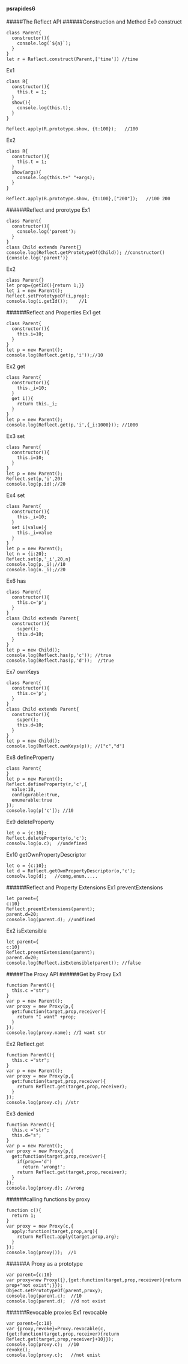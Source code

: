 #### psrapides6
#####The Reflect API
######Construction and Method
Ex0 construct
```
class Parent{
  constructor(){
    console.log(`${a}`);
  }
}
let r = Reflect.construct(Parent,['time']) //time
```
Ex1
```
class R{
  constructor(){
    this.t = 1;
  }
  show(){
    console.log(this.t);
  }
}

Reflect.apply(R.prototype.show, {t:100});   //100
```
Ex2
```
class R{
  constructor(){
    this.t = 1;
  }
  show(args){
    console.log(this.t+" "+args);
  }
}

Reflect.apply(R.prototype.show, {t:100},["200"]);   //100 200
```

######Reflect and prorotype
Ex1
```
class Parent{
  constructor(){
    console.log('parent');
  }
}
class Child extends Parent{}
console.log(Reflect.getPrototypeOf(Child)); //constructor(){console.log('parent')}
```

Ex2
```
class Parent{}
let prop={getId(){return 1;}}
let i = new Parent();
Reflect.setPrototypeOf(i,prop);
console.log(i.getId());    //1
```
######Reflect and Properties
Ex1 get 
```
class Parent{
  constructor(){
    this.i=10;
  }
}
let p = new Parent();
console.log(Reflect.get(p,'i'));//10
```
Ex2 get
```
class Parent{
  constructor(){
    this._i=10;
  }
  get i(){
    return this._i;
  }
}
let p = new Parent();
console.log(Reflect.get(p,'i',{_i:1000})); //1000
```
Ex3 set 
```
class Parent{
  constructor(){
    this.i=10;
  }
}
let p = new Parent();
Reflect.set(p,'i',20)
console.log(p.id);//20
```
Ex4 set
```
class Parent{
  constructor(){
    this._i=10;
  }
  set i(value){
    this._i=value
  }
}
let p = new Parent();
let n = {i:20};
Reflect.set(p,'_i',20,n}
console.log(p._i);//10
console.log(n._i);//20
```

Ex6 has
```
class Parent{
  constructor(){
    this.c='p';
  }
}
class Child extends Parent{
  constructor(){
    super();
    this.d=10;
  }
}
let p = new Child();
console.log(Reflect.has(p,'c')); //true
console.log(Reflect.has(p,'d'));  //true
```
Ex7 ownKeys
```
class Parent{
  constructor(){
    this.c='p';
  }
}
class Child extends Parent{
  constructor(){
    super();
    this.d=10;
  }
}
let p = new Child();
console.log(Reflect.ownKeys(p)); //["c","d"]
```
Ex8 defineProperty
```
class Parent{
}
let p = new Parent();
Reflect.defineProperty(r,'c',{
  value:10,
  configurable:true,
  enumerable:true
});
console.log(p['c']); //10
```
Ex9 deleteProperty
```
let o = {c:10};
Reflect.deleteProperty(o,'c');
consolw.log(o.c);  //undefined
```
Ex10 getOwnPropertyDescriptor
```
let o = {c:10};
let d = Reflect.getOwnPropertyDescriptor(o,'c');
consolw.log(d);   //cong,enum.....
```
######Reflect and Property Extensions
Ex1 preventExtensions
```
let parent={
c:10}
Reflect.preentExtensions(parent);
parent.d=20;
console.log(parent.d); //undfined
```
Ex2 isExtensible
```
let parent={
c:10}
Reflect.preentExtensions(parent);
parent.d=20;
console.log(Reflect.isExtensible(parent)); //false
```
#####The Proxy API
######Get by Proxy
Ex1 
```
function Parent(){
  this.c ="str";
}
var p = new Parent();
var proxy = new Proxy(p,{
  get:function(target,prop,receiver){
    return "I want" +prop;
  }
});
console.log(proxy.name); //I want str
```
Ex2 Reflect.get
```
function Parent(){
  this.c ="str";
}
var p = new Parent();
var proxy = new Proxy(p,{
  get:function(target,prop,receiver){
    return Reflect.get(target,prop,receiver);
  }
});
console.log(proxy.c); //str
```
Ex3 denied
```
function Parent(){
  this.c ="str";
  this.d="s";
}
var p = new Parent();
var proxy = new Proxy(p,{
  get:function(target,prop,receiver){
    if(prop=='d')
      return 'wrong!';
    return Reflect.get(target,prop,receiver);
  }
});
console.log(proxy.d); //wrong
```
######calling functions by proxy
```
function c(){
  return 1;
}
var proxy = new Proxy(c,{
  apply:function(target,prop,arg){
    return Reflect.apply(target,prop,arg);
  }
});
console.log(proxy());  //1
```
######A Proxy as a prototype
```
var parent={c:10}
var proxy=new Proxy({},{get:function(target,prop,receiver){return prop+"not exist";}});
Object.setPrototypeOf(parent,proxy);
console.log(parent.c);  //10
console.log(parent.d);  //d not exist
```
######Revocable proxies
Ex1 revocable
```
var parent={c:10}
var {proxy,revoke}=Proxy.revocable(c,{get:function(target,prop,receiver){return Reflect.get(target,prop,receiver}+10}});
console.log(proxy.c);  //10
revoke();
console.log(proxy.c);   //not exist
```
